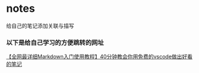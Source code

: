 # notes
给自己的笔记添加关联与描写



### 以下是给自己学习的方便跳转的网址

[【全网最详细Markdown入门使用教程】40分钟教会你用免费的vscode做出好看的笔记](https://www.bilibili.com/video/BV1bK4y1i7BY/?spm_id_from=333.337.search-card.all.click&vd_source=0f1f56a0ec1cf4d85df0ad3fabac75ff)


<!-- 
这是方便添加的注释

[链接文本](网址 "可选的标题")
[访问Moonshot AI](https://moonshot.cn "Moonshot AI 官网")

# 这是一级标题
## 这是二级标题

- 项目1
- 项目2
  - 子项目2.1
- 项目3

`这是行内代码`

![图片描述](图片链接 "可选的标题")

| 标题1 | 标题2 |
|-------|-------|
| 单元格1 | 单元格2 |

段落之间用一个空行分隔。换行可以用两个空格加回车，或者使用HTML的<br>标签。

- [ ] 未完成的任务
- [x] 已完成的任务

*这段文本会显示为斜体*
_这段文本也会显示为斜体_

**这段文本会显示为粗体**
__这段文本也会显示为粗体__

\*这不是斜体\*

-->
